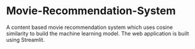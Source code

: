 # Movie-Recommendation-System
A content based movie recommendation system which uses cosine similarity to build the machine learning model. The web application is built using Streamlit.
